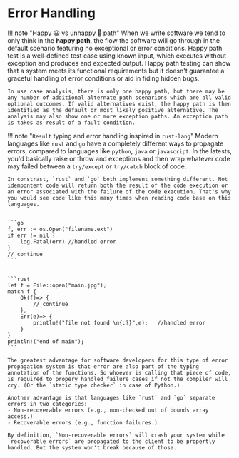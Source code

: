 # Error Handling

!!! note "Happy 😀 vs unhappy 🫠 path"
    When we write software we tend to only think in the **happy path**, the flow the software will go through in the default scenario featuring no exceptional or error conditions. Happy path test is a well-defined test case using known input, which executes without exception and produces and expected output. Happy path testing can show that a system meets its functional requirements but it doesn't guarantee a graceful handling of error conditions or aid in fiding hidden bugs.

    In use case analysis, there is only one happy path, but there may be any number of additional alternate path scenarions which are all valid optional outcomes. If valid alternatives exist, the happy path is then identified as the default or most likely positive alternative. The analysis may also show one or more exception paths. An exception path is takes as result of a fault condition.

!!! note "`Result` typing and error handling inspired in `rust-lang`"
    Modern languages like `rust` and `go` have a completely different ways to propagate errors, compared to languages like `python`, `java` or `javascript`. In the latests, you'd basically raise or throw and exceptions and then wrap whatever code may failed between a `try/except` or `try/catch` block of code.

    In constrast, `rust` and `go` both implement something different. Not idempontent code will return both the result of the code execution or an error associated with the failure of the code execution. That's why you would see code like this many times when reading code base on this languages.
    

    ```go
    f, err := os.Open("filename.ext")
    if err != nil {
        log.Fatal(err) //handled error
    }
    // continue
    ```


    ```rust
    let f = File::open("main.jpg"); 
    match f {
        Ok(f)=> {
            // continue
        },
        Err(e)=> {
            println!("file not found \n{:?}",e);   //handled error
        }
    }
    println!("end of main");
    ```

    The greatest advantage for software developers for this type of error propagation system is that error are also part of the typing annotation of the functions. So whoever is calling that piece of code, is required to propery handled failure cases if not the compiler will cry. (Or the `static type checker` in case of Python.)

    Another advantage is that languages like `rust` and `go` separate errors in two categories:
    - Non-recoverable errors (e.g., non-checked out of bounds array access.)
    - Recoverable errors (e.g., function failures.)

    By definition, `Non-recoverable errors` will crash your system while `recoverable errors` are propagated to the client to be propertly handled. But the system won't break because of those.